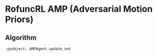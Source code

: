 # RofuncRL AMP (Adversarial Motion Priors)


## Algorithm 

```{literalinclude} ../../../../rofunc/learning/rl/agents/online/amp_agent.py
:pyobject: AMPAgent.update_net
```